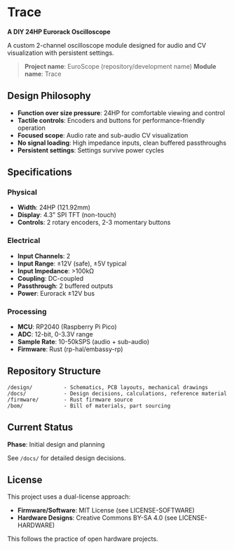 # Trace

**A DIY 24HP Eurorack Oscilloscope**

A custom 2-channel oscilloscope module designed for audio and CV visualization with persistent settings.

> **Project name**: EuroScope (repository/development name)
> **Module name**: Trace

## Design Philosophy

- **Function over size pressure**: 24HP for comfortable viewing and control
- **Tactile controls**: Encoders and buttons for performance-friendly operation
- **Focused scope**: Audio rate and sub-audio CV visualization
- **No signal loading**: High impedance inputs, clean buffered passthroughs
- **Persistent settings**: Settings survive power cycles

## Specifications

### Physical
- **Width**: 24HP (121.92mm)
- **Display**: 4.3" SPI TFT (non-touch)
- **Controls**: 2 rotary encoders, 2-3 momentary buttons

### Electrical
- **Input Channels**: 2
- **Input Range**: ±12V (safe), ±5V typical
- **Input Impedance**: >100kΩ
- **Coupling**: DC-coupled
- **Passthrough**: 2 buffered outputs
- **Power**: Eurorack ±12V bus

### Processing
- **MCU**: RP2040 (Raspberry Pi Pico)
- **ADC**: 12-bit, 0-3.3V range
- **Sample Rate**: 10-50kSPS (audio + sub-audio)
- **Firmware**: Rust (rp-hal/embassy-rp)

## Repository Structure

```
/design/          - Schematics, PCB layouts, mechanical drawings
/docs/            - Design decisions, calculations, reference material
/firmware/        - Rust firmware source
/bom/             - Bill of materials, part sourcing
```

## Current Status

**Phase**: Initial design and planning

See `/docs/` for detailed design decisions.

## License

This project uses a dual-license approach:

- **Firmware/Software**: MIT License (see LICENSE-SOFTWARE)
- **Hardware Designs**: Creative Commons BY-SA 4.0 (see LICENSE-HARDWARE)

This follows the practice of open hardware projects.
